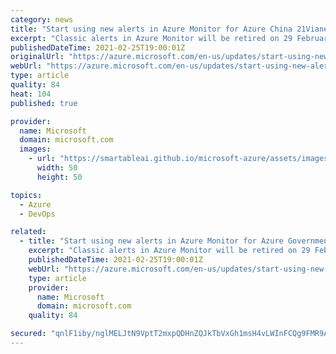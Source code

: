 ```yaml
---
category: news
title: "Start using new alerts in Azure Monitor for Azure China 21Vianet "
excerpt: "Classic alerts in Azure Monitor will be retired on 29 February 2024. "
publishedDateTime: 2021-02-25T19:00:01Z
originalUrl: "https://azure.microsoft.com/en-us/updates/start-using-new-alerts-in-azure-monitor-for-azure-china-21vianet/"
webUrl: "https://azure.microsoft.com/en-us/updates/start-using-new-alerts-in-azure-monitor-for-azure-china-21vianet/"
type: article
quality: 84
heat: 104
published: true

provider:
  name: Microsoft
  domain: microsoft.com
  images:
    - url: "https://smartableai.github.io/microsoft-azure/assets/images/organizations/microsoft.com-50x50.jpg"
      width: 50
      height: 50

topics:
  - Azure
  - DevOps

related:
  - title: "Start using new alerts in Azure Monitor for Azure Government Cloud "
    excerpt: "Classic alerts in Azure Monitor will be retired on 29 February 2024 "
    publishedDateTime: 2021-02-25T19:00:01Z
    webUrl: "https://azure.microsoft.com/en-us/updates/start-using-new-alerts-in-azure-monitor-for-azure-government-cloud/"
    type: article
    provider:
      name: Microsoft
      domain: microsoft.com
    quality: 84

secured: "qnlF1iby/nglMELJtN9VptT2mxpQDHnZQJkTbVxGh1msH4vLWInFCQg9FMR9Atyn/u7bdLXASwnacdnjynGYt5U01uVSk5AEewVhYBPoYAYJTqQOtL7C6tA54hYXCl+ljATVNcIsCkzgyMwmiV+CMSuqsaiwyRxkzKgJFvN0Fz1rv3GqBz5g5pBX+mr2WIDLOnc/bNuYy4NcWs8VZ7y52ZQ1q2wnk1fTS++PPm+XsF4l70dmJUIi3fk8uwPAPcFTlkb+lAFMuYEtfb/rSANQ28Z6Ob7/oH9A+1/eEUyn0Dt6zTtPyK6aEL65lW395tH1LnD5At/Hh1ArnjW83NhhaVl8uh+VM6ZNgmO7nmxgI2s=;/hwcM3WiF4pd3nnEwfZsuA=="
---
```


